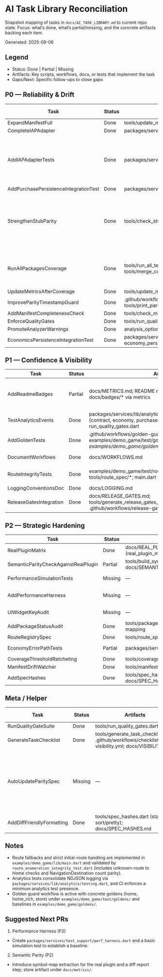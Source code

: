 # AI Task Library Reconciliation

Snapshot mapping of tasks in `docs/AI_TASK_LIBRARY.md` to current repo state. Focus: what’s done, what’s partial/missing, and the concrete artifacts backing each item.

Generated: 2025-09-06

## Legend

-    Status: Done | Partial | Missing
-    Artifacts: Key scripts, workflows, docs, or tests that implement the task
-    Gaps/Next: Specific follow-ups to close gaps

## P0 — Reliability & Drift

| Task                                  | Status  | Artifacts                                                                                                        | Gaps / Next                                                                                                                           |
| ------------------------------------- | ------- | ---------------------------------------------------------------------------------------------------------------- | ------------------------------------------------------------------------------------------------------------------------------------- |
| ExpandManifestFull                    | Done    | tools/update_manifest.dart; .github/workflows/manifest-expander.yml                                              | —                                                                                                                                     |
| CompleteIAPAdapter                    | Done    | packages/services/lib/monetization/in_app_purchase_adapter.dart                                                  | —                                                                                                                                     |
| AddIAPAdapterTests                    | Done    | packages/services/test/monetization/in_app_purchase_adapter_test.dart                                            | Consider adding an integration smoke with real plugin in future matrix                                                               |
| AddPurchasePersistenceIntegrationTest | Done    | packages/services/test/monetization/purchase_persistence_integration_test.dart                                   | —                                                                                                                                     |
| StrengthenStubParity                  | Done    | tools/check_stub_parity.dart; tools/parity_spec/in_app_purchase.json; ci.yml gate                                | Consider expanding parity coverage to additional stubs when introduced                                                                |
| RunAllPackagesCoverage                | Done    | tools/run_all_tests.sh; tools/run_all_package_coverage.dart; tools/merge_coverage.dart                           | Ensure CI uses the all-packages path when needed                                                                                      |
| UpdateMetricsAfterCoverage            | Done    | tools/update_metrics.dart; .github/workflows/metrics.yml                                                         | —                                                                                                                                     |
| ImproveParityTimestampGuard           | Done    | .github/workflows/ci.yml (STUB_PARITY_OK + STUB_PARITY_SPEC_HASH); tools/print_parity_spec_hash.dart             | —                                                                                                                                     |
| AddManifestCompletenessCheck          | Done    | tools/check_manifest.dart; ci.yml                                                                                | —                                                                                                                                     |
| EnforceQualityGates                   | Done    | tools/run_quality_gates.dart; ci.yml                                                                             | —                                                                                                                                     |
| PromoteAnalyzerWarnings               | Done    | analysis_options.yaml (promoted hints→errors)                                                                    | —                                                                                                                                     |
| EconomicsPersistenceIntegrationTest   | Done    | packages/services/test/economy/economy_persistence_integration_test.dart; economy_persistence_negative_test.dart | —                                                                                                                                     |

## P1 — Confidence & Visibility

| Task                    | Status  | Artifacts                                                                                                                                      | Gaps / Next                                                                     |
| ----------------------- | ------- | ---------------------------------------------------------------------------------------------------------------------------------------------- | ------------------------------------------------------------------------------- |
| AddReadmeBadges         | Partial | docs/METRICS.md; README markers (parity, workflows); docs/badges/\* via metrics                                                                | Add coverage/package-count badge surfaces to README if desired                  |
| TestAnalyticsEvents     | Done    | packages/services/lib/analytics/testing.dart; analytics tests (contract, economy, purchase, minimum event); ci gate via run_quality_gates.dart | —                                                                               |
| AddGoldenTests          | Done    | .github/workflows/golden-guard.yml; docs/GOLDENS.md; examples/demo_game/test/goldens/*.dart; examples/demo_game/goldens/*.png                  | —                                                                               |
| DocumentWorkflows       | Done    | docs/WORKFLOWS.md                                                                                                                              | Keep updated as workflows evolve                                                |
| RouteIntegrityTests     | Done    | examples/demo_game/test/route_enumeration_integrity_test.dart; tools/route_spec/\*; main.dart fallbacks                                        | Extend with more deep links/modals as needed                                    |
| LoggingConventionsDoc   | Done    | docs/LOGGING.md                                                                                                                                | —                                                                               |
| ReleaseGatesIntegration | Done    | docs/RELEASE_GATES.md; tools/generate_release_gates_table.dart; .github/workflows/release-gates.yml                                            | —                                                                               |

## P2 — Strategic Hardening

| Task                                 | Status  | Artifacts                                                                                                  | Gaps / Next                                                                        |
| ------------------------------------ | ------- | ---------------------------------------------------------------------------------------------------------- | ---------------------------------------------------------------------------------- |
| RealPluginMatrix                     | Done    | docs/REAL_PLUGIN_MATRIX.md; providers tests (real_plugin_matrix_test.dart); analytics_provider scaffolding | —                                                                                  |
| SemanticParityCheckAgainstRealPlugin | Partial | tools/build_symbol_map.dart; tools/diff_parity_vs_real.dart; docs/SEMANTIC_PARITY.md                        | Wire optional CI step to generate symbol map if plugin present; publish artifacts |
| PerformanceSimulationTests           | Missing | —                                                                                                          | Introduce deterministic tick harness; add long-run simulation test with invariants |
| AddPerformanceHarness                | Missing | —                                                                                                          | Create packages/services/test_support/perf_harness.dart and wire into tests        |
| UIWidgetKeyAudit                     | Missing | —                                                                                                          | Audit key parameters across public widgets; add where helpful for test stability   |
| AddPackageStatusAudit                | Done    | tools/package_status_audit.dart; surfaced in docs/WORKFLOWS.md mapping                                     | Optionally wire as soft gate in CI/metrics to print results                        |
| RouteRegistrySpec                    | Done    | tools/route_spec/route_registry.json; spec hash tooling; route integrity test                              | —                                                                                  |
| EconomyErrorPathTests                | Partial | packages/services/test/economy/economy_persistence_negative_test.dart                                      | Add explicit DB failure injection and rollback assertion                           |
| CoverageThresholdRatcheting          | Done    | tools/coverage_ratchet.dart; .github/workflows/coverage-ratchet.yml                                        | —                                                                                  |
| ManifestDriftWatcher                 | Done    | tools/manifest_drift_watcher.dart; README hook instructions                                                | —                                                                                  |
| AddSpecHashes                        | Done    | tools/spec_hashes.dart; .github/workflows/spec-hashes.yml; docs/SPEC_HASHES.md                             | —                                                                                  |

## Meta / Helper

| Task                      | Status  | Artifacts                                                                                          | Gaps / Next                                                                           |
| ------------------------- | ------- | -------------------------------------------------------------------------------------------------- | ------------------------------------------------------------------------------------- |
| RunQualityGateSuite       | Done    | tools/run_quality_gates.dart; ci.yml                                                               | —                                                                                     |
| GenerateTaskChecklist     | Done    | tools/generate_task_checklist.dart; .github/workflows/checklist-visibility.yml; docs/VISIBILITY.md | —                                                                                     |
| AutoUpdateParitySpec      | Missing | —                                                                                                  | Add job to regenerate parity spec from real plugin symbol map and re-run parity check |
| AddDiffFriendlyFormatting | Done    | tools/spec_hashes.dart (stable sort/pretty); docs/SPEC_HASHES.md                                   | —                                                                                     |

## Notes

-    Route fallbacks and strict initial-route handling are implemented in `examples/demo_game/lib/main.dart` and validated by `route_enumeration_integrity_test.dart` (includes unknown-route to Home checks and NavigationDestination count parity).
-    Analytics tests consolidate NDJSON logging via `packages/services/lib/analytics/testing.dart`, and CI enforces a minimum analytics test presence.
-    Golden guard workflow is active with concrete goldens (home, home_rich, store) under `examples/demo_game/test/goldens/` and baselines in `examples/demo_game/goldens/`.

## Suggested Next PRs

1. Performance Harness (P2)

-    Create `packages/services/test_support/perf_harness.dart` and a basic simulation test to establish a baseline.

2. Semantic Parity (P2)

-    Introduce symbol-map extraction for the real plugin and a diff report step; store artifact under `docs/metrics/`.
